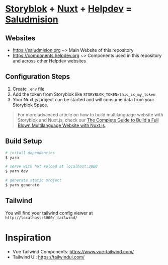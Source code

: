 # [Storyblok](https://www.storyblok.com/) + [Nuxt](https://nuxtjs.org/) + [Helpdev](https://helpdev.org) = [Saludmision](https://saludmision.org)

## Websites
- https://saludmision.org ~> Main Website of this repository
- https://components.helpdev.org ~> Components used in this repository and across other Helpdev websites

## Configuration Steps

1. Create `.env` file
2. Add the token from Storyblok like `STORYBLOK_TOKEN=this_is_my_token`
3. Your Nuxt.js project can be started and will consume data from your Storyblok Space.

> For more advanced article on how to build multilanguage website with Storyblok and Nuxt.js, check our [The Complete Guide to Build a Full Blown Multilanguage Website with Nuxt.js](https://www.storyblok.com/tp/nuxt-js-multilanguage-website-tutorial).

## Build Setup

```bash
# install dependencies
$ yarn

# serve with hot reload at localhost:3000
$ yarn dev

# generate static project
$ yarn generate
```

## Tailwind

You will find your tailwind config viewer at `http://localhost:3000/_tailwind/`

# Inspiration

- Vue Tailwind Components: https://www.vue-tailwind.com/
- Tailwind UI: https://tailwindui.com/
